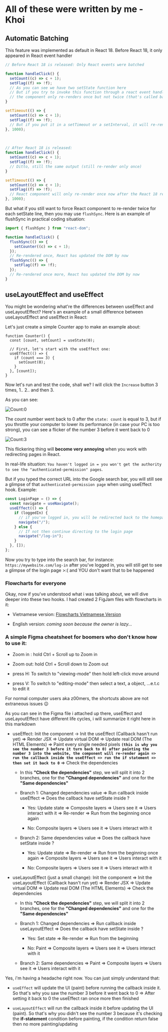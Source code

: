 # All of these were written by me - Khoi

## Automatic Batching

This feature was implemented as default in React 18. Before React 18, it only appeared in React event handler

```jsx
// Before React 18 is released: Only React events were batched

function handleClick() {
  setCount((c) => c + 1);
  setFlag((f) => !f);
  // As you can see we have two setState function here
  // But if you try to invoke this function through a react event handler (e.g: onClick, onChange, ...)
  // the component only re-renders once but not twice (that's called batching)
}

setTimeout(() => {
  setCount((c) => c + 1);
  setFlag((f) => !f);
  // But if you put it in a setTimeout or a setInterval, it will re-render twice now (no batching)
}, 1000);
```

<br>

```jsx
// After React 18 is released:
function handleClick() {
  setCount((c) => c + 1);
  setFlag((f) => !f);
  // Ditto, still the same output (still re-render only once)
}

setTimeout(() => {
  setCount((c) => c + 1);
  setFlag((f) => !f);
  // React component will only re-render once now after the React 18 release (that's called batching !!)
}, 1000);
```

But what if you still want to force React component to re-render twice for each setState line, then you may use `flushSync`. Here is an example of flushSync in practical coding situation:

```jsx
import { flushSync } from "react-dom";

function handleClick() {
  flushSync(() => {
    setCounter((c) => c + 1);
  });
  // Re-rendered once, React has updated the DOM by now
  flushSync(() => {
    setFlag((f) => !f);
  });
  // Re-rendered once more, React has updated the DOM by now
}
```

## useLayoutEffect and useEffect

You might be wondering what're the differences between useEffect and useLayoutEffect? Here's an example of a small difference between useLayoutEffect and useEffect in React:

Let's just create a simple Counter app to make an example about:

```tsx
function Counter() {
  const [count, setCount] = useState(0);

  // First, let's start with the useEffect one:
  useEffect(() => {
    if (count === 3) {
      setCount(0);
    }
  }, [count]);
}
```

Now let's run and test the code, shall we? I will click the `Increase` button 3 times, 1.. 2.. and then 3.

As you can see:

![Count:0](https://i.ibb.co/TBSx91N/image.png)

The count number went back to 0 after the `state: count` is equal to 3, but if you throttle your computer to lower its performance (in case your PC is too strong), you can see a flicker of the number 3 before it went back to 0

![Count:3](https://i.ibb.co/z77WNLW/image.png)

This flickering thing will **become very annoying** when you work with redirecting pages in React.

In real-life situation: `You haven't logged in = you won't get the authority to see the "authenticated-permission" pages`.

But if you typed the correct URL into the Google search bar, you will still see a glimpse of that `authenticated-permission page` when using useEffect hook. Example:

```jsx
const LoginPage = () => {
  const navigate = useNavigate();
  useEffect(() => {
    if (loggedIn) {
      // if you've logged in, you will be redirected back to the homepage
      navigate("/");
    } else {
      // If not then continue directing to the login page
      navigate("/log-in");
    }
  }, []);
};
```

Now you try to type into the search bar, for instance: `https://mywebsite.com/log-in` after you've logged in, you will still get to see a glimpse of the login page >:( and YOU don't want that to be happened

### Flowcharts for everyone

Okay, now if you've understood what i was talking about, we will dive deeper into these two hooks. I had created 2 FigJam files with flowcharts in it:

- Vietnamese version: [Flowcharts Vietnamese Version](https://www.figma.com/file/p4QHmRybehnDH1RlOOUAHh/useEffect-vs-useLayoutEffect-VI-version?node-id=0%3A1&t=1YxJz77MZ8OwlCDW-1)

- English version: _coming soon because the owner is lazy..._

### A simple Figma cheatsheet for **boomers** who don't know how to use it:

- Zoom in : hold Ctrl + Scroll up to Zoom in

- Zoom out: hold Ctrl + Scroll down to Zoom out

- press H: To switch to "viewing-mode" then hold left-click move around

- press V: To switch to "editing-mode" then select a text, a object, ...e.t.c to edit it

For normal computer users aka z00mers, the shortcuts above are not extraneous issues 😉

As you can see in the Figma file i attached up there, useEffect and useLayoutEffect have different life cycles, i will summarize it right here in this markdown

- useEffect: Init the component -> Init the useEffect (Callback hasn't run yet) => Render JSX => Update virtual DOM => Update real DOM (The HTML Elements) => Paint every single needed pixels **`(this is why you see the number 3 before it turn back to 0) after painting the number 3 into the website, the component will re-render again => run the callback inside the useEffect => run the if statement => then set it back to 0`** => Check the dependencies

  - In this **"Check the dependencies"** step, we will split it into 2 branches, one for the **"Changed dependencies"** and one for the **"Same dependencies"**

  - Branch 1: Changed dependencies value => Run callback inside useEffect => Does the callback have setState inside ?

    - Yes: Update state => Composite layers => Users see it => Users interact with it => Re-render => Run from the beginning once again

    - No: Composite layers => Users see it => Users interact with it

  - Branch 2: Same dependencies value => Does the callback have setState inside ?

    - Yes: Update state => Re-render => Run from the beginning once again => Composite layers => Users see it => Users interact with it

    - No: Composite layers => Users see it => Users interact with it

- useLayoutEffect (just a small change): Init the component => Init the useLayoutEffect (Callback hasn't run yet) => Render JSX => Update virtual DOM => Update real DOM (The HTML Elements) => Check the dependencies

  - In this **"Check the dependencies"** step, we will split it into 2 branches, one for the **"Changed dependencies"** and one for the **"Same dependencies"**

  - Branch 1: Changed dependencies => Run callback inside useLayoutEffect => Does the callback have setState inside ?

    - Yes: Set state => Re-render => Run from the beginning

    - No: Paint => Composite layers => Users see it => Users interact with it

  - Branch 2: Same dependencies => Paint => Composite layers => Users see it => Users interact with it

Yes, i'm having a headache right now. You can just simply understand that:

- `useEffect` will update the UI (paint) before running the callback inside it. So that's why you saw the number 3 before it went back to 0 => After setting it back to 0 the useEffect ran once more then finished

- `useLayoutEffect` will run the callback inside it before updating the UI (paint). So that's why you didn't see the number 3 because it's checking the **if-statement** condition before painting, if the condition return false then no more painting/updating
